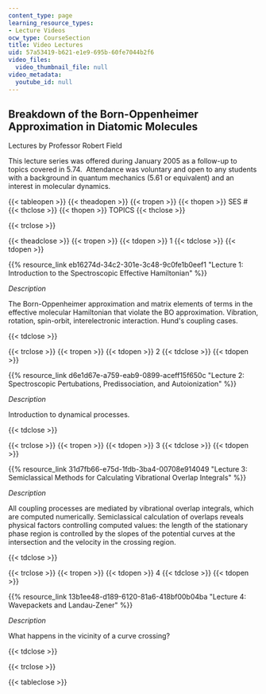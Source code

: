 ```yaml
---
content_type: page
learning_resource_types:
- Lecture Videos
ocw_type: CourseSection
title: Video Lectures
uid: 57a53419-b621-e1e9-695b-60fe7044b2f6
video_files:
  video_thumbnail_file: null
video_metadata:
  youtube_id: null
---
```


Breakdown of the Born-Oppenheimer Approximation in Diatomic Molecules
---------------------------------------------------------------------

Lectures by Professor Robert Field

This lecture series was offered during January 2005 as a follow-up to topics covered in 5.74.  Attendance was voluntary and open to any students with a background in quantum mechanics (5.61 or equivalent) and an interest in molecular dynamics.

{{< tableopen >}}
{{< theadopen >}}
{{< tropen >}}
{{< thopen >}}
SES #
{{< thclose >}}
{{< thopen >}}
TOPICS
{{< thclose >}}

{{< trclose >}}

{{< theadclose >}}
{{< tropen >}}
{{< tdopen >}}
1
{{< tdclose >}}
{{< tdopen >}}


{{% resource_link eb16274d-34c2-301e-3c48-9c0fe1b0eef1 "Lecture 1: Introduction to the Spectroscopic Effective Hamiltonian" %}}

_Description_

The Born-Oppenheimer approximation and matrix elements of terms in the effective molecular Hamiltonian that violate the BO approximation. Vibration, rotation, spin-orbit, interelectronic interaction. Hund's coupling cases.


{{< tdclose >}}

{{< trclose >}}
{{< tropen >}}
{{< tdopen >}}
2
{{< tdclose >}}
{{< tdopen >}}


{{% resource_link d6e1d67e-a759-eab9-0899-aceff15f650c "Lecture 2: Spectroscopic Pertubations, Predissociation, and Autoionization" %}}

_Description_

Introduction to dynamical processes.


{{< tdclose >}}

{{< trclose >}}
{{< tropen >}}
{{< tdopen >}}
3
{{< tdclose >}}
{{< tdopen >}}


{{% resource_link 31d7fb66-e75d-1fdb-3ba4-00708e914049 "Lecture 3: Semiclassical Methods for Calculating Vibrational Overlap Integrals" %}}

_Description_

All coupling processes are mediated by vibrational overlap integrals, which are computed numerically. Semiclassical calculation of overlaps reveals physical factors controlling computed values: the length of the stationary phase region is controlled by the slopes of the potential curves at the intersection and the velocity in the crossing region.


{{< tdclose >}}

{{< trclose >}}
{{< tropen >}}
{{< tdopen >}}
4
{{< tdclose >}}
{{< tdopen >}}


{{% resource_link 13b1ee48-d189-6120-81a6-418bf00b04ba "Lecture 4: Wavepackets and Landau-Zener" %}}

_Description_

What happens in the vicinity of a curve crossing?


{{< tdclose >}}

{{< trclose >}}

{{< tableclose >}}